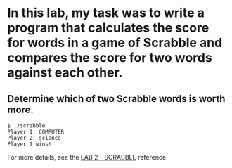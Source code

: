 # In this lab, my task was to write a program that calculates the score for words in a game of Scrabble and compares the score for two words against each other.

## Determine which of two Scrabble words is worth more.

```
$ ./scrabble
Player 1: COMPUTER
Player 2: science
Player 1 wins!
```

For more details, see the [LAB 2 - SCRABBLE](https://cs50.harvard.edu/x/2022/labs/2/) reference.